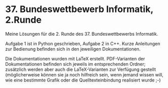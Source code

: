 # 37. Bundeswettbewerb Informatik, 2.Runde
Meine Lösungen für die 2. Runde des 37. Bundeswettbewerbs Informatik.

Aufgabe 1 ist in Python geschrieben, Aufgabe 2 in C++. Kurze Anleitungen zur Bedienung befinden sich in den jeweiligen Dokumentationen. 

Die Dokumentationen wurden mit LaTeX erstellt. PDF-Varianten der Dokumentationen befinden sich jeweils im entsprechenden Ordner; zusätzlich werden aber auch die LaTeX-Varianten zur Verfügung gestellt (möglicherweise können sie ja noch hilfreich sein, wenn jemand wissen will, wie eine bestimmte Grafik oder die Quelltexteinbindung realisiert wurde ;-)

